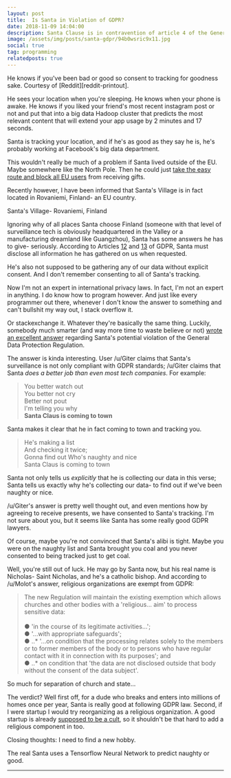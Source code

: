 ```yaml
---
layout: post
title:  Is Santa in Violation of GDPR?
date: 2018-11-09 14:04:00
description: Santa Clause is in contravention of article 4 of the General Data Protection Regulation
image: /assets/img/posts/santa-gdpr/94b0wsric9x11.jpg
social: true
tag: programming
relatedposts: true
---
```


<div class="">
    <img class="col three" src="{{ site.baseurl }}/assets/img/posts/santa-gdpr/94b0wsric9x11.jpg" alt="" title="Santa is in big trouble"/>
</div>
<div class="col three caption">
    He knows if you've been bad or good so consent to tracking for goodness sake. Courtesy of [Reddit][reddit-printout].
</div>

He sees your location when you're sleeping. He knows when your phone is awake. He knows if you liked your friend's most recent instagram post or not and put that into a big data Hadoop cluster that predicts the most relevant content that will extend your app usage by 2 minutes and 17 seconds.

Santa is tracking your location, and if he's as good as they say he is, he's probably working at Facebook's big data department.

This wouldn't really be much of a problem if Santa lived outside of the EU. Maybe somewhere like the North Pole. Then he could just [take the easy route and block all EU users][sites-blocking-eu-users] from receiving gifts.

Recently however, I have been informed that Santa's Village is in fact located in Rovaniemi, Finland- an EU country.

<div class="">
    <img class="col three" src="{{ site.baseurl }}/assets/img/posts/santa-gdpr/santas_village_hires.png" alt="" title="Santa's Village, Rovaniemi, Finland"/>
</div>
<div class="col three caption">
    Santa's Village- Rovaniemi, Finland
</div>

Ignoring why of all places Santa choose Finland (someone with that level of surveillance tech is obviously headquartered in the Valley or a manufacturing dreamland like Guangzhou), Santa has some answers he has to give- seriously. According to Articles [12][article-12] and [13][article-13] of GDPR, Santa must disclose all information he has gathered on us when requested.

He's also not supposed to be gathering any of our data without explicit consent. And I don't remember consenting to all of Santa's tracking.

Now I'm not an expert in international privacy laws. In fact, I'm not an expert in anything. I do know how to program however. And just like every programmer out there, whenever I don't know the answer to something and can't bullshit my way out, I stack overflow it.

Or stackexchange it. Whatever they're basically the same thing. Luckily, somebody much smarter (and way more time to waste believe or not) [wrote an excellent answer][stackexchange-answer] regarding Santa's potential violation of the General Data Protection Regulation.

The answer is kinda interesting. User /u/Giter claims that Santa's surveillance is not only compliant with GDPR standards; /u/Giter claims that Santa *does a better job than even most tech companies*. For example:

<blockquote>
You better watch out
<br />
You better not cry
<br>
Better not pout
<br>
I'm telling you why
<br>
<b>Santa Claus is coming to town</b>
</blockquote>

Santa makes it clear that he in fact coming to town and tracking you.

<blockquote>
He's making a list
<br>
And checking it twice;
<br>
Gonna find out Who's naughty and nice
<br>
Santa Claus is coming to town
</blockquote>

Santa not only tells us *explicitly* that he is collecting our data in this verse; Santa tells us exactly why he's collecting our data- to find out if we've been naughty or nice.

/u/Giter's answer is pretty well thought out, and even mentions how by agreeing to receive presents, we have consented to Santa's tracking. I'm not sure about you, but it seems like Santa has some really good GDPR lawyers.

Of course, maybe you're not convinced that Santa's alibi is tight. Maybe you were on the naughty list and Santa brought you coal and you never consented to being tracked just to get coal. 

Well, you're still out of luck. He may go by Santa now, but his real name is Nicholas- Saint Nicholas, and he's a catholic bishop. And according to /u/Molot's answer, religious organizations are exempt from GDPR:

<blockquote>
The new Regulation will maintain the existing exemption which allows churches and other bodies with a 'religious... aim' to process sensitive data:
<br>
<br>
● 'in the course of its legitimate activities...';
<br>
● '...with appropriate safeguards';
<br>
● ..* '...on condition that the processing relates solely to the members or to former members of the body or to persons who have regular contact with it in connection with its purposes'; and
<br>
● ..* on condition that 'the data are not disclosed outside that body without the consent of the data subject'.

</blockquote>

So much for separation of church and state...

The verdict? Well first off, for a dude who breaks and enters into millions of homes once per year, Santa is really good at following GDPR law. Second, if I were startup I would try reorganizing as a religious organization. A good startup is already [supposed to be a cult][startup-cult], so it shouldn't be that hard to add a religious component in too.

Closing thoughts: I need to find a new hobby.

<div class="">
    <img class="col three" src="{{ site.baseurl }}/assets/img/posts/santa-gdpr/naughty-nice-slaneconz_large.jpg" alt="" title="Santa watching us"/>
</div>
<div class="col three caption">
    The real Santa uses a Tensorflow Neural Network to predict naughty or good.
</div>
<hr />
<br>
<br>


[reddit-printout]: https://www.reddit.com/r/datascience/comments/9vihdt/gdpr_you_cant_even_make_a_list/
[sites-blocking-eu-users]: http://www.niemanlab.org/2018/08/more-than-1000-u-s-news-sites-are-still-unavailable-in-europe-two-months-after-gdpr-took-effect/
[article-12]: https://gdpr-info.eu/art-12-gdpr/
[article-13]: https://gdpr-info.eu/art-13-gdpr/
[stackexchange-answer]: https://worldbuilding.stackexchange.com/questions/114033/how-can-santa-keep-his-lists-when-the-gdpr-is-around
[startup-cult]: https://www.wired.com/2014/09/run-startup-like-cult-heres/